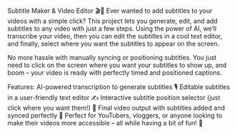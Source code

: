 Subtitle Maker & Video Editor 🎬🎤
Ever wanted to add subtitles to your videos with a simple click? This project lets you generate, edit, and add subtitles to any video with just a few steps. Using the power of AI, we’ll transcribe your video, then you can edit the subtitles in a cool text editor, and finally, select where you want the subtitles to appear on the screen.

No more hassle with manually syncing or positioning subtitles. You just need to click on the screen where you want your subtitles to show up, and boom – your video is ready with perfectly timed and positioned captions.

Features:
AI-powered transcription to generate subtitles 🎙️
Editable subtitles in a user-friendly text editor ✍️
Interactive subtitle position selector (just click where you want them!) 📍
Final video output with subtitles added and synced perfectly 🎥
Perfect for YouTubers, vloggers, or anyone looking to make their videos more accessible – all while having a bit of fun! 🎉

